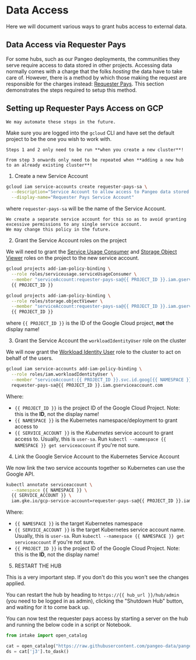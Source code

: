 # Data Access

Here we will document various ways to grant hubs access to external data.

## Data Access via Requester Pays

For some hubs, such as our Pangeo deployments, the communities they serve require access to data stored in other projects.
Accessing data normally comes with a charge that the folks _hosting_ the data have to take care of.
However, there is a method by which those making the request are responsible for the charges instead: [Requester Pays](https://cloud.google.com/storage/docs/requester-pays).
This section demonstrates the steps required to setup this method.

## Setting up Requester Pays Access on GCP

```{note}
We may automate these steps in the future.
```

Make sure you are logged into the `gcloud` CLI and have set the default project to be the one you wish to work with.

```{note}
Steps 1 and 2 only need to be run **when you create a new cluster**!

From step 3 onwards only need to be repeated when **adding a new hub to an already existing cluster**!
```

1. Create a new Service Account

```bash
gcloud iam service-accounts create requester-pays-sa \
  --description="Service Account to allow access to Pangeo data stored in the cloud" \
  --display-name="Requester Pays Service Account"
```

where `requester-pays-sa` will be the name of the Service Account.

```{note}
We create a separate service account for this so as to avoid granting excessive permissions to any single service account.
We may change this policy in the future.
```

2. Grant the Service Account roles on the project

We will need to grant the [Service Usage Consumer](https://cloud.google.com/iam/docs/understanding-roles#service-usage-roles) and [Storage Object Viewer](https://cloud.google.com/iam/docs/understanding-roles#cloud-storage-roles) roles on the project to the new service account.

```bash
gcloud projects add-iam-policy-binding \
  --role roles/serviceusage.serviceUsageConsumer \
  --member "serviceAccount:requester-pays-sa@{{ PROJECT_ID }}.iam.gserviceaccount.com" \
  {{ PROJECT_ID }}

gcloud projects add-iam-policy-binding \
  --role roles/storage.objectViewer \
  --member "serviceAccount:requester-pays-sa@{{ PROJECT_ID }}.iam.gserviceaccount.com" \
  {{ PROJECT_ID }}
```

where `{{ PROJECT_ID }}` is the ID of the Google Cloud project, **not** the display name!

3. Grant the Service Account the `workloadIdentityUser` role on the cluster

We will now grant the [Workload Identity User](https://cloud.google.com/iam/docs/understanding-roles#service-accounts-roles) role to the cluster to act on behalf of the users.

```bash
gcloud iam service-accounts add-iam-policy-binding \
  --role roles/iam.workloadIdentityUser \
  --member "serviceAccount:{{ PROJECT_ID }}.svc.id.goog[{{ NAMESPACE }}/{{ SERVICE_ACCOUNT }}]" \
  requester-pays-sa@{{ PROJECT_ID }}.iam.gserviceaccount.com
```

Where:

- `{{ PROJECT_ID }}` is the project ID of the Google Cloud Project.
  Note: this is the **ID**, not the display name!
- `{{ NAMESPACE }}` is the Kubernetes namespace/deployment to grant access to
- `{{ SERVICE_ACCOUNT }}` is the _Kubernetes_ service account to grant access to.
  Usually, this is `user-sa`.
  Run `kubectl --namespace {{ NAMESPACE }} get serviceaccount` if you're not sure.

4. Link the Google Service Account to the Kubernetes Service Account

We now link the two service accounts together so Kubernetes can use the Google API.

```bash
kubectl annotate serviceaccount \
  --namespace {{ NAMESPACE }} \
  {{ SERVICE_ACCOUNT }} \
  iam.gke.io/gcp-service-account=requester-pays-sa@{{ PROJECT_ID }}.iam.gserviceaccount.com
```

Where:

- `{{ NAMESPACE }}` is the target Kubernetes namespace
- `{{ SERVICE_ACCOUNT }}` is the target Kubernetes service account name.
  Usually, this is `user-sa`.
  Run `kubectl --namespace {{ NAMESPACE }} get serviceaccount` if you're not sure.
- `{{ PROJECT_ID }}` is the project ID of the Google Cloud Project.
  Note: this is the **ID**, not the display name!

5. RESTART THE HUB

This is a very important step.
If you don't do this you won't see the changes applied.

You can restart the hub by heading to `https://{{ hub_url }}/hub/admin` (you need to be logged in as admin), clicking the "Shutdown Hub" button, and waiting for it to come back up.

You can now test the requester pays access by starting a server on the hub and running the below code in a script or Notebook.

```python
from intake import open_catalog

cat = open_catalog("https://raw.githubusercontent.com/pangeo-data/pangeo-datastore/master/intake-catalogs/ocean/altimetry.yaml")
ds = cat['j3'].to_dask()
```
